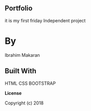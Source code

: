 ## Portfolio


it is my first friday Independent project

# By

Ibrahim Makaran


## Built With


HTML CSS BOOTSTRAP

**License**

  Copyright (c) 2018
